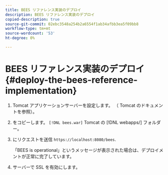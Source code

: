 ```yaml
---
title: BEES リファレンス実装のデプロイ
description: BEES リファレンス実装のデプロイ
copied-description: true
source-git-commit: 02ebc3548a254b2a6554f1ab34afbb3ea5f09bb8
workflow-type: tm+mt
source-wordcount: '53'
ht-degree: 0%

---
```


# BEES リファレンス実装のデプロイ {#deploy-the-bees-reference-implementation}

1. Tomcat アプリケーションサーバーを設定します。 （ Tomcat のドキュメントを参照）。
1. をコピーします。 `[!DNL bees.war]` Tomcat の [!DNL webapps/] フォルダー。
1. にリクエストを送信 `https://localhost:8080/bees`.

   「BEES is operational」というメッセージが表示された場合は、デプロイメントが正常に完了しています。
1. サーバーで SSL を有効にします。
